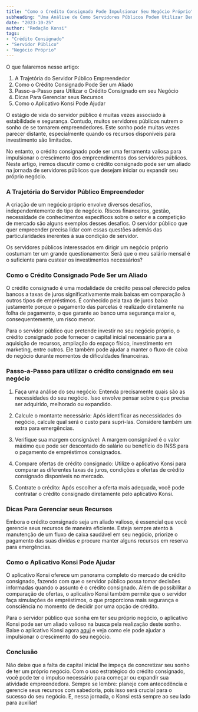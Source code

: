 ```yaml
---
title: "Como o Credito Consignado Pode Impulsionar Seu Negócio Próprio"
subheading: "Uma Análise de Como Servidores Públicos Podem Utilizar Benefícios de Crédito para Fomentar Seus Empreendimentos"
date: "2023-10-25"
author: "Redação Konsi"
tags:
- "Crédito Consignado"
- "Servidor Público"
- "Negócio Próprio"
---
```


O que falaremos nesse artigo:

1. A Trajetória do Servidor Público Empreendedor
2. Como o Crédito Consignado Pode Ser um Aliado
3. Passo-a-Passo para Utilizar o Crédito Consignado em seu Negócio
4. Dicas Para Gerenciar seus Recursos
5. Como o Aplicativo Konsi Pode Ajudar

O estágio de vida do servidor público é muitas vezes associado à estabilidade e segurança. Contudo, muitos servidores públicos nutrem o sonho de se tornarem empreendedores. Este sonho pode muitas vezes parecer distante, especialmente quando os recursos disponíveis para investimento são limitados. 

No entanto, o crédito consignado pode ser uma ferramenta valiosa para impulsionar o crescimento dos empreendimentos dos servidores públicos. Neste artigo, iremos discutir como o crédito consignado pode ser um aliado na jornada de servidores públicos que desejam iniciar ou expandir seu próprio negócio.

### A Trajetória do Servidor Público Empreendedor

A criação de um negócio próprio envolve diversos desafios, independentemente do tipo de negócio. Riscos financeiros, gestão, necessidade de conhecimentos específicos sobre o setor e a competição de mercado são alguns exemplos desses desafios. O servidor público que quer empreender precisa lidar com essas questões además das particularidades inerentes à sua condição de servidor.

Os servidores públicos interessados em dirigir um negócio próprio costumam ter um grande questionamento: Será que o meu salário mensal é o suficiente para custear os investimentos necessários?

### Como o Crédito Consignado Pode Ser um Aliado

O crédito consignado é uma modalidade de crédito pessoal oferecido pelos bancos a taxas de juros significativamente mais baixas em comparação à outros tipos de empréstimos. É conhecido pela taxa de juros baixa justamente porque o pagamento das parcelas é realizado diretamente na folha de pagamento, o que garante ao banco uma segurança maior e, consequentemente, um risco menor.

Para o servidor público que pretende investir no seu negócio próprio, o crédito consignado pode fornecer o capital inicial necessário para a aquisição de recursos, ampliação do espaço físico, investimento em marketing, entre outros. Ele também pode ajudar a manter o fluxo de caixa do negócio durante momentos de dificuldades financeiras.

### Passo-a-Passo para utilizar o crédito consignado em seu negócio

1. Faça uma análise do seu negócio: Entenda precisamente quais são as necessidades do seu negócio. Isso envolve pensar sobre o que precisa ser adquirido, melhorado ou expandido.

2. Calcule o montante necessário: Após identificar as necessidades do negócio, calcule qual será o custo para supri-las. Considere também um extra para emergências.

3. Verifique sua margem consignável: A margem consignável é o valor máximo que pode ser descontado do salário ou benefício do INSS para o pagamento de empréstimos consignados.

4. Compare ofertas de crédito consignado: Utilize o aplicativo Konsi para comparar as diferentes taxas de juros, condições e ofertas de crédito consignado disponíveis no mercado.

5. Contrate o crédito: Após escolher a oferta mais adequada, você pode contratar o crédito consignado diretamente pelo aplicativo Konsi.

### Dicas Para Gerenciar seus Recursos

Embora o crédito consignado seja um aliado valioso, é essencial que você gerencie seus recursos de maneira eficiente. Esteja sempre atento à manutenção de um fluxo de caixa saudável em seu negócio, priorize o pagamento das suas dívidas e procure manter alguns recursos em reserva para emergências.

### Como o Aplicativo Konsi Pode Ajudar

O aplicativo Konsi oferece um panorama completo do mercado de crédito consignado, fazendo com que o servidor público possa tomar decisões informadas quando o assunto é o crédito consignado. Além de possibilitar a comparação de ofertas, o aplicativo Konsi também permite que o servidor faça simulações de empréstimos, o que proporciona mais segurança e consciência no momento de decidir por uma opção de crédito.

Para o servidor público que sonha em ter seu próprio negócio, o aplicativo Konsi pode ser um aliado valioso na busca pela realização deste sonho. Baixe o aplicativo Konsi agora [aqui](insert_link_to_Konsi_app_download_page) e veja como ele pode ajudar a impulsionar o crescimento do seu negócio.

### Conclusão

Não deixe que a falta de capital inicial lhe impeça de concretizar seu sonho de ter um próprio negócio. Com o uso estratégico do crédito consignado, você pode ter o impulso necessário para começar ou expandir sua atividade empreendedora. Sempre se lembre: planeje com antecedência e gerencie seus recursos com sabedoria, pois isso será crucial para o sucesso do seu negócio. E, nessa jornada, o Konsi está sempre ao seu lado para auxiliar!